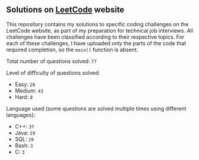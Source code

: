## Solutions on [LeetCode](https://leetcode.com/) website

This repository contains my solutions to specific coding challenges on the LeetCode website, as part of my preparation for technical job interviews. All challenges have been classified according to their respective topics. For each of these challenges, I have uploaded only the parts of the code that required completion, so the `main()` function is absent.

Total number of questions solved: `77`

Level of difficulty of questions solved:
* Easy: `26`
* Medium: `43`
* Hard: `8`

Language used (some questions are solved multiple times using different languages):
* C++: `37`
* Java: `19`
* SQL: `19`
* Bash: `3`
* C: `3`
